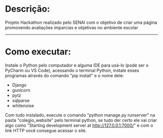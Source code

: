 # Descrição:
Projeto Hackathon realizado pelo SENAI com o objetivo de criar uma página promovendo avaliações imparcias e objetivas no ambiente escolar

---
# Como executar:
Instale o Python pelo computador e alguma IDE para usá-lo (pode ser o PyCharm ou VS Code), acessando o terminal Python, instale esses programas através do comando "pip install" e o nome dele:

- Django
- gunicorn
- pytz
- sqlparse
- whitenoise

Com tudo instalado, execute o comando "python manage.py runserver" na pasta "colegio_website" pelo terminal python, se tudo der certo ele vai criar algo como "Starting development server at http://127.0.0.1:7000/" e com o link HTTP você consegue acessar o site.
